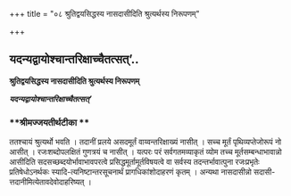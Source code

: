 +++
title = "०८ श्रुतिद्वयसिद्धस्य नासदासीदिति श्रुत्यर्थस्य निरूपणम्"

+++


## यदन्यद्वायोश्चान्तरिक्षाच्चैतत्सत्’..

**श्रुतिद्वयसिद्धस्य नासदासीदिति श्रुत्यर्थस्य निरूपणम्**

***यदन्यद्वायोश्चान्तरिक्षाच्चैतत्सत्’***

### **श्रीमज्जयतीर्थटीका **

ततश्चायं श्रुत्यर्थो भवति । तदानीं प्रलये असदमूर्तं वाय्वन्तरिक्षाख्यं नासीत् । सच्च मूर्तं पृथिव्यप्तेजोरूपं नो आसीत् । रजःशब्दोपलक्षितं गुणत्रयं च नासीत् । यत्परः परं सर्वगतमव्याकृतं व्योम तच्च मूर्तसम्बन्धाभावान्नो आसीदिति सदसच्छब्दयोर्भावाभावपरत्वे प्रसिद्धमूर्तामूर्तविषयत्वे वा सर्वस्य तदन्तर्भावात्पुना रजःप्रभृतेः प्रतिषेधोऽनर्थकः स्यादि-त्यनिष्टान्तरसूचनार्थं प्रागधिकांशोदाहरणं कृतम् । अन्यथा नासदासीन्नो सदासी-त्तदानीमित्येतावदेवोदाहरिष्यत् ।


